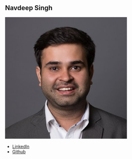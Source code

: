Navdeep Singh
------------

![](photos/navdeep-singh.JPG)

* [LinkedIn](https://www.linkedin.com/in/snavdeep27/)
* [Github](https://github.com/ns867)
